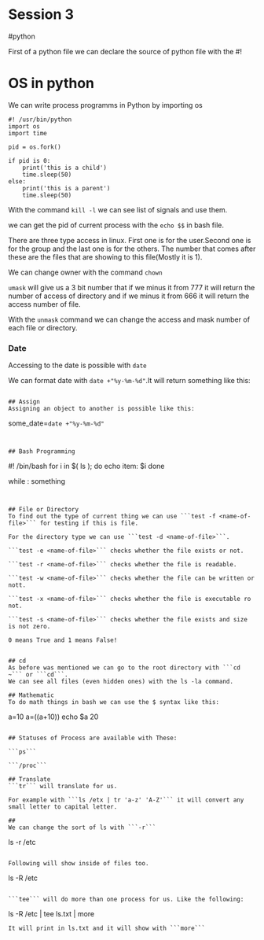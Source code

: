 # Session 3

#python

First of a python file we can declare the source of python file with the #! <source-of-python>

# OS in python
We can write process programms in Python by importing os

~~~
#! /usr/bin/python
import os
import time

pid = os.fork()

if pid is 0:
    print('this is a child')
    time.sleep(50)
else:
    print('this is a parent')
    time.sleep(50)
~~~

With the command ```kill -l``` we can see list of signals and use them.
                                
we can get the pid of current process with the ```echo $$``` in bash file.

There are three type access in linux. First one is for the user.Second one is for the group and the last one is for the others. The number that comes after these are the files that are showing to this file(Mostly it is 1).

We can change owner with the command ```chown```

```umask``` will give us a 3 bit number that if we minus it from 777 it will return the number of access of directory and if we minus it from 666 it will return the access number of file.

With the ```unmask``` command we can change the access and mask number of each file or directory.

### Date
Accessing to the date is possible with ```date```

We can format date with ```date +"%y-%m-%d"```.It will return something like this:
~~~17-11-07~~~

## Assign
Assigning an object to another is possible like this:
~~~ 
some_date=`date +"%y-%m-%d"`
~~~


## Bash Programming
~~~
#! /bin/bash
for i in $( ls ); do
    echo item: $i
done

while :
    something
~~~


## File or Directory
To find out the type of current thing we can use ```test -f <name-of-file>``` for testing if this is file.

For the directory type we can use ```test -d <name-of-file>```.

```test -e <name-of-file>``` checks whether the file exists or not.

```test -r <name-of-file>``` checks whether the file is readable.

```test -w <name-of-file>``` checks whether the file can be written or nott.

```test -x <name-of-file>``` checks whether the file is executable ro not.

```test -s <name-of-file>``` checks whether the file exists and size is not zero.

0 means True and 1 means False!


## cd
As before was mentioned we can go to the root directory with ```cd ~``` or ```cd```.
We can see all files (even hidden ones) with the ls -la command.

## Mathematic
To do math things in bash we can use the $ syntax like this:
~~~
a=10
a=$(($a+10))
echo $a
20
~~~

## Statuses of Process are available with These:

```ps```

```/proc```

## Translate
```tr``` will translate for us.

For example with ```ls /etx | tr 'a-z' 'A-Z'``` it will convert any small letter to capital letter.

## 
We can change the sort of ls with ```-r```
~~~ 
ls -r /etc
~~~

Following will show inside of files too.
~~~ 
ls -R /etc
~~~

```tee``` will do more than one process for us. Like the following:
~~~
ls -R /etc | tee ls.txt | more
~~~
It will print in ls.txt and it will show with ```more```
